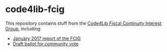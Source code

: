 # code4lib-fcig
This repository contains stuff from the [Code4Lib Fiscal Continuity Interest Group](https://wiki.code4lib.org/Fiscal_Continuity), including:

  * [January 2017 report of the FCIG](Report_of_the_Code4Lib_Fiscal_Continuity_Interest_Group.md)
  * [Draft ballot for community vote](ballot_draft.md)
